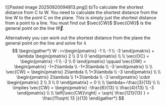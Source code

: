 ![[Pasted image 20250920094813.png]]
b)To calculate the shortest distance from C to W. You need to calculate the shortest distance from the line W to the point C on the plane. This is simply just the shortest distance from a point to a line. You must find out $\vec{CW}$ $\vec{OW}$ is the general point on the line $\vec{W}$. 

Alternatively you can work out the shortest distance from the plane the general point on the line and solve for $\lambda$
$$
\begin{gather*}
W : r=\begin{pmatrix}
-1 \\
-1 \\
-3
\end{pmatrix} + \lambda \begin{pmatrix}
2 \\
3 \\
0
\end{pmatrix}  \\ \\
\vec{OC} = \begin{pmatrix}
-1 \\
-2 \\
0
\end{pmatrix} \qquad \vec{OW} = \begin{pmatrix}
-1+2\lambda \\
-1+3\lambda \\
-3
\end{pmatrix} \\ \\
\vec{CW} = \begin{pmatrix}
2\lambda \\
1+3\lambda \\
-3
\end{pmatrix} \\ \\
\begin{pmatrix}
2\lambda \\
1+3\lambda \\
-3
\end{pmatrix} \cdot \begin{pmatrix}
2 \\
3 \\
0
\end{pmatrix} = 0 \\ \\ 
\lambda=-\frac{3}{13} \\ \\
\implies  \vec{CW} = \begin{pmatrix}
-\frac{6}{13} \\
\frac{4}{13} \\
-3
\end{pmatrix} \\ \\
\left|\vec{CW}\right| =  \sqrt{ \frac{121}{13} } = \frac{11\sqrt{ 13 }}{13}
\end{gather*}
$$